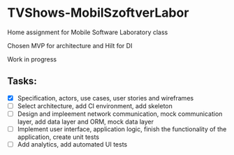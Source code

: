 # TVShows-MobilSzoftverLabor
Home assignment for Mobile Software Laboratory class

Chosen MVP for architecture and Hilt for DI

Work in progress

## Tasks:
* [x] Specification, actors, use cases, user stories and wireframes
* [ ] Select architecture, add CI environment, add skeleton
* [ ] Design and impleement network communication, mock communication layer, add data layer and ORM, mock data layer
* [ ] Implement user interface, application logic, finish the functionality of the application, create unit tests
* [ ] Add analytics, add automated UI tests
